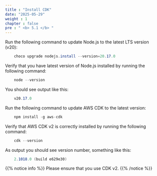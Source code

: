 ```yaml
---
title : "Install CDK"
date: "2025-05-29"
weight : 1
chapter : false
pre : " <b> 5.1 </b> "
---
```



Run the following command to update Node.js to the latest LTS version (v20):

```csharp
    choco upgrade nodejs.install --version=20.17.0
```

Verify that you have latest version of Node.js installed by running the following command:

```csharp
    node --version
```

You should see output like this:

```csharp
    v20.17.0
```

Run the following command to update AWS CDK to the latest version:

```csharp
    npm install -g aws-cdk
```

Verify that AWS CDK v2 is correctly installed by running the following command:

```csharp
    cdk --version
```

As output you should see version number, something like this:

```csharp
    2.1018.0 (build e629e30)
```

{{% notice info %}}
Please ensure that you use CDK v2.
{{% /notice %}}

